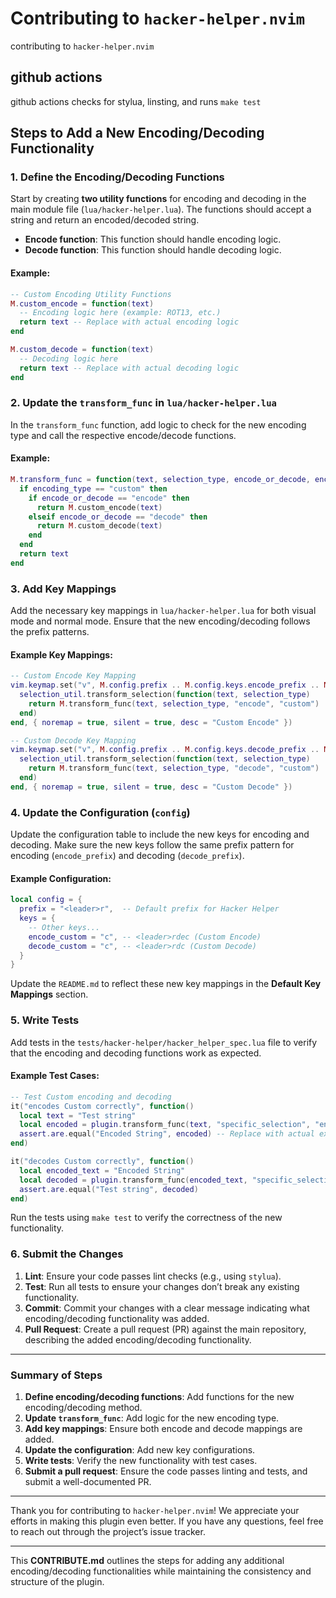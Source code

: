 # Contributing to `hacker-helper.nvim`

contributing to `hacker-helper.nvim`

## github actions 
github actions checks for stylua, linsting, and runs `make test`

## Steps to Add a New Encoding/Decoding Functionality

### 1. Define the Encoding/Decoding Functions

Start by creating **two utility functions** for encoding and decoding in the main module file (`lua/hacker-helper.lua`). The functions should accept a string and return an encoded/decoded string.

- **Encode function**: This function should handle encoding logic.
- **Decode function**: This function should handle decoding logic.

#### Example:

```lua
-- Custom Encoding Utility Functions
M.custom_encode = function(text)
  -- Encoding logic here (example: ROT13, etc.)
  return text -- Replace with actual encoding logic
end

M.custom_decode = function(text)
  -- Decoding logic here
  return text -- Replace with actual decoding logic
end
```

### 2. Update the `transform_func` in `lua/hacker-helper.lua`

In the `transform_func` function, add logic to check for the new encoding type and call the respective encode/decode functions.

#### Example:

```lua
M.transform_func = function(text, selection_type, encode_or_decode, encoding_type)
  if encoding_type == "custom" then
    if encode_or_decode == "encode" then
      return M.custom_encode(text)
    elseif encode_or_decode == "decode" then
      return M.custom_decode(text)
    end
  end
  return text
end
```

### 3. Add Key Mappings

Add the necessary key mappings in `lua/hacker-helper.lua` for both visual mode and normal mode. Ensure that the new encoding/decoding follows the prefix patterns.

#### Example Key Mappings:

```lua
-- Custom Encode Key Mapping
vim.keymap.set("v", M.config.prefix .. M.config.keys.encode_prefix .. M.config.keys.encode_custom, function()
  selection_util.transform_selection(function(text, selection_type)
    return M.transform_func(text, selection_type, "encode", "custom")
  end)
end, { noremap = true, silent = true, desc = "Custom Encode" })

-- Custom Decode Key Mapping
vim.keymap.set("v", M.config.prefix .. M.config.keys.decode_prefix .. M.config.keys.decode_custom, function()
  selection_util.transform_selection(function(text, selection_type)
    return M.transform_func(text, selection_type, "decode", "custom")
  end)
end, { noremap = true, silent = true, desc = "Custom Decode" })
```

### 4. Update the Configuration (`config`)

Update the configuration table to include the new keys for encoding and decoding. Make sure the new keys follow the same prefix pattern for encoding (`encode_prefix`) and decoding (`decode_prefix`).

#### Example Configuration:

```lua
local config = {
  prefix = "<leader>r",  -- Default prefix for Hacker Helper
  keys = {
    -- Other keys...
    encode_custom = "c", -- <leader>rdec (Custom Encode)
    decode_custom = "c", -- <leader>rdc (Custom Decode)
  }
}
```

Update the `README.md` to reflect these new key mappings in the **Default Key Mappings** section.

### 5. Write Tests

Add tests in the `tests/hacker-helper/hacker_helper_spec.lua` file to verify that the encoding and decoding functions work as expected. 

#### Example Test Cases:

```lua
-- Test Custom encoding and decoding
it("encodes Custom correctly", function()
  local text = "Test string"
  local encoded = plugin.transform_func(text, "specific_selection", "encode", "custom")
  assert.are.equal("Encoded String", encoded) -- Replace with actual expected result
end)

it("decodes Custom correctly", function()
  local encoded_text = "Encoded String"
  local decoded = plugin.transform_func(encoded_text, "specific_selection", "decode", "custom")
  assert.are.equal("Test string", decoded)
end)
```

Run the tests using `make test` to verify the correctness of the new functionality.

### 6. Submit the Changes

1. **Lint**: Ensure your code passes lint checks (e.g., using `stylua`).
2. **Test**: Run all tests to ensure your changes don’t break any existing functionality.
3. **Commit**: Commit your changes with a clear message indicating what encoding/decoding functionality was added.
4. **Pull Request**: Create a pull request (PR) against the main repository, describing the added encoding/decoding functionality.

---

### Summary of Steps

1. **Define encoding/decoding functions**: Add functions for the new encoding/decoding method.
2. **Update `transform_func`**: Add logic for the new encoding type.
3. **Add key mappings**: Ensure both encode and decode mappings are added.
4. **Update the configuration**: Add new key configurations.
5. **Write tests**: Verify the new functionality with test cases.
6. **Submit a pull request**: Ensure the code passes linting and tests, and submit a well-documented PR.

---

Thank you for contributing to `hacker-helper.nvim`! We appreciate your efforts in making this plugin even better. If you have any questions, feel free to reach out through the project’s issue tracker.

--- 

This **CONTRIBUTE.md** outlines the steps for adding any additional encoding/decoding functionalities while maintaining the consistency and structure of the plugin.

